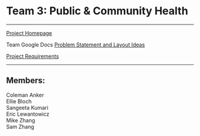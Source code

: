 # Team 3: Public & Community Health
---
[Project Homepage](https://elewanto.github.io/visual-design-project/)

Team Google Docs [Problem Statement and Layout Ideas](https://docs.google.com/document/d/1fYz0XxoILZcdLSAG_j8mK7haBYFhcTQW0XYiA70HCa8/edit)

[Project Requirements](https://docs.google.com/document/d/1_VAt7LVG8-BXgjiJQ-LDeglZlWb7u9DEfU91FATnC0s/edit#heading=h.abzcvtukquki)

---
## Members:  
Coleman Anker  
Ellie Bloch  
Sangeeta Kumari  
Eric Lewantowicz  
Mike Zhang  
Sam Zhang  
